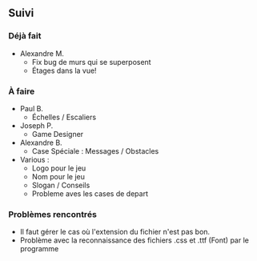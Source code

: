 ## Suivi
### Déjà fait
  - Alexandre M.
    * Fix bug de murs qui se superposent
    * Étages dans la vue!

### À faire
 - Paul B.
   * Échelles / Escaliers
 - Joseph P.
   * Game Designer
 - Alexandre B.
   * Case Spéciale : Messages / Obstacles
 - Various :
   * Logo pour le jeu
   * Nom pour le jeu
   * Slogan / Conseils
   * Probleme aves les cases de depart

### Problèmes rencontrés
 * Il faut gérer le cas où l'extension du fichier n'est pas bon.
 * Problème avec la reconnaissance des fichiers .css et .ttf (Font) par le programme
